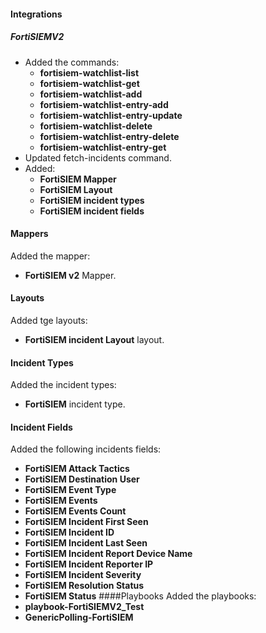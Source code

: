 #### Integrations
##### FortiSIEMV2
- Added the commands:
  - **fortisiem-watchlist-list**
  - **fortisiem-watchlist-get**
  - **fortisiem-watchlist-add**
  - **fortisiem-watchlist-entry-add**
  - **fortisiem-watchlist-entry-update**
  - **fortisiem-watchlist-delete**
  - **fortisiem-watchlist-entry-delete**
  - **fortisiem-watchlist-entry-get**
- Updated fetch-incidents command.
- Added:
  - **FortiSIEM Mapper**
  - **FortiSIEM Layout**
  - **FortiSIEM incident types**
  - **FortiSIEM incident fields**
#### Mappers
Added the mapper:
- **FortiSIEM v2** Mapper.
#### Layouts
Added tge layouts:
- **FortiSIEM incident Layout** layout.
#### Incident Types
  Added the incident types:
- **FortiSIEM** incident type.
#### Incident Fields
Added the following incidents fields:
- **FortiSIEM Attack Tactics**
- **FortiSIEM Destination User**
- **FortiSIEM Event Type** 
- **FortiSIEM Events**
- **FortiSIEM Events Count**
- **FortiSIEM Incident First Seen**
- **FortiSIEM Incident ID**
- **FortiSIEM Incident Last Seen**
- **FortiSIEM Incident Report Device Name**
- **FortiSIEM Incident Reporter IP**
- **FortiSIEM Incident Severity**
- **FortiSIEM Resolution Status**
- **FortiSIEM Status**
####Playbooks
Added the playbooks:
- **playbook-FortiSIEMV2_Test**
- **GenericPolling-FortiSIEM**